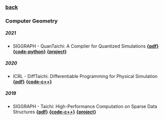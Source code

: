 ### [back](README.md)

### Computer Geometry
##### 2021
- SIGGRAPH - QuanTaichi: A Compiler for Quantized Simulations [**{pdf}**](https://yuanming.taichi.graphics/publication/2021-quantaichi/quantaichi.pdf) [**{code-python}**](https://github.com/taichi-dev/quantaichi) [**{project}**](https://yuanming.taichi.graphics/publication/2021-quantaichi/)

##### 2020
- ICRL - DiffTaichi: Differentiable Programming for Physical Simulation [**{pdf}**](https://arxiv.org/pdf/1910.00935.pdf) [**{code-c++}**](https://github.com/taichi-dev/difftaichi)

##### 2019
- SIGGRAPH - Taichi: High-Performance Computation on Sparse Data Structures [**{pdf}**](https://dl.acm.org/doi/pdf/10.1145/3355089.3356506) [**{code-c++}**](https://github.com/taichi-dev/taichi) [**{project}**](https://www.taichi-lang.org/)